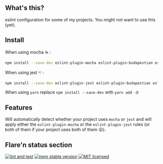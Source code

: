 ## What's this?

eslint configuration for some of my projects. You might not want to use this
(yet).

## Install

When using mocha :coffee: :

```sh
npm install --save-dev eslint-plugin-mocha eslint-plugin-budapestian eslint-plugin-import eslint-plugin-n eslint-plugin-security eslint-plugin-unicorn eslint-config-prettier eslint-plugin-eslint-comments eslint-config-moving-meadow
```

When using jest :black_joker: :

```sh
npm install --save-dev eslint-plugin-jest eslint-plugin-budapestian eslint-plugin-import eslint-plugin-n eslint-plugin-security eslint-plugin-unicorn eslint-config-prettier eslint-plugin-eslint-comments eslint-config-moving-meadow
```

When using `yarn` replace `npm install --save-dev` with `yarn add -D`

## Features

Will automatically detect whether your project uses `mocha` or `jest` and will
apply either the `eslint-plugin-mocha` or the `eslint-plugin-jest` rules (or both
of them if your project uses both of them :open_mouth:).

## Flare'n status section

[![lint and test](https://github.com/sverweij/eslint-config-moving-meadow/workflows/lint%20and%20test/badge.svg)](https://github.com/sverweij/eslint-config-moving-meadow/actions?query=workflow%3A%22lint+and+test%22)
[![npm stable version](https://img.shields.io/npm/v/eslint-config-moving-meadow.svg?logo=npm)](https://npmjs.com/package/eslint-config-moving-meadow)
[![MIT licensed](https://img.shields.io/badge/license-MIT-blue.svg)](LICENSE)
